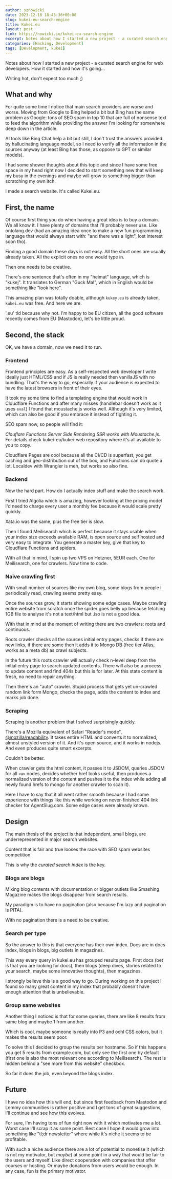 ```yaml
---
author: sznowicki
date: 2023-12-16 18:43:36+00:00
slug: kukei-eu-search-engine
title: Kukei.eu
layout: post
link: https://nowicki.io/kukei-eu-search-engine
excerpt: Notes about how I started a new project - a curated search engine for web developers. How it started and how it's going...
categories: [Hacking, Development]
tags: [Development, kukei]
---
```


Notes about how I started a new project - a curated search engine for web developers. How it started and how it's going...

Writing hot, don't expect too much ;)


## What and why

For quite some time I notice that main search providers are worse and worse.
Moving from Google to Bing helped a bit but Bing has the same problem as Google: tons of SEO spam
in top 10 that are full of nonsense text to feed the algorithm while providing the answer I'm looking for somewhere deep down in the article.

AI tools like Bing Chat help a bit but still, I don't trust the answers provided by hallucinating language model, so I need to verify all the information in the sources anyway (at least Bing has those, as oppose to GPT or similar models).

I had some shower thoughts about this topic and since I have some free space in my head right now I decided to start something new that will keep my busy in the evenings and maybe will grow to something bigger than scratching my own itch.

I made a search website. It's called Kukei.eu.

## First, the name

Of course first thing you do when having a great idea is to buy a domain. We all know it. I have plenty of domains that I'll probably never use. Like ontolang.dev (had an amazing idea once to make a new fun programming language that would always start with: "and there was a light", lost interest soon tho).

Finding a good domain these days is not easy. All the short ones are usually already taken. All the explicit ones no one would type in.

Then one needs to be creative.

There's one sentence that's often in my "heimat" language, which is "kukej". It translates to German "Guck Mal", which in English would be something like "look here".

This amazing plan was totally doable, although `kukey.eu` is already taken, `kukei.eu` was free. And here we are.

'.eu' tld because why not. I'm happy to be EU citizen, all the good software recently comes from EU (Mastodon), let's be little proud.

## Second, the stack

OK, we have a domain, now we need it to run.

### Frontend

Frontend principles are easy. As a self-respected web developer I write ideally just HTML/CSS and if JS is really needed then vanillaJS with no bundling. That's the way to go, especially if your audience is expected to have the latest browsers in front of their eyes.

It took my some time to find a templating engine that would work in Cloudflare Functions and after many misses (handlebar doesn't work as it uses `eval`) I found that moustache.js works well. Although it's very limited, which can also be good if you embrace it instead of fighting it.

SEO spam now, so people will find it:

*Clouflare Functions Server Side Rendering SSR works with Moustache.js*. For details check kukei-eu/kukei-web repository where it's all available to you to copy.

Cloudflare Pages are cool because all the CI/CD is superfast, you get caching and geo-distribution out of the box, and Functions can do quote a lot. Localdev with Wrangler is meh, but works so also fine.

### Backend

Now the hard part. How do I actually index stuff and make the search work.

First I tried Algolia which is amazing, however looking at the pricing model I'd need to charge every user a monthly fee because it would scale pretty quickly.

Xata.io was the same, plus the free tier is slow.

Then I found Meilisearch which is perfect because it stays usable when your index size exceeds available RAM, is open source and self hosted and very easy to integrate. You generate a master key, give that key to Cloudflare Functions and spiders.

With all that in mind, I spin up two VPS on Hetzner, 5EUR each. One for Meilisearch, one for crawlers. Now time to code.

### Naive crawling first

With small number of sources like my own blog, some blogs from people I periodically read, crawling seems pretty easy.

Once the sources grow, it starts showing some edge cases. Maybe crawling entire website from scratch once the spider goes belly up because fetching 1GB file to analyse it's not a text/html but .iso is not a good idea.

With that in mind at the moment of writing there are two crawlers: roots and continuous.

Roots crawler checks all the sources initial entry pages, checks if there are new links, if there are some then it adds it to Mongo DB (free tier Atlas, works as a meta db) as crawl subjects.

In the future this roots crawler will actually check n-level deep from the initial entry page to search updated contents. There will also be a process to update content and find 404s but this is for later. At this state content is fresh, no need to repair anything.

Then there's an "auto" crawler. Stupid process that gets yet un-crawled random link form Mongo, checks the page, adds the content to index and marks job done.

### Scraping

Scraping is another problem that I solved surprisingly quickly.

There's a Mozilla equivalent of Safari "Reader's mode", [@mozilla/readability](https://github.com/mozilla/readability). It takes entire HTML and converts it to normalized, almost unstyled version of it. And it's open source, and it works in nodejs. And even produces quite smart excerpts.

Couldn't be better.

When crawler gets the html content, it passes it to JSDOM, queries JSDOM for all `<a>` nodes, decides whether href looks useful, then produces a normalized version of the content and pushes it to the index while adding all newly found hrefs to mongo for another crawler to scan it).

Here I have to say that it all went rather smooth because I had some experience with things like this while working on never-finished 404 link checker for AgentSlug.com. Some edge cases were already known.

## Design

The main thesis of the project is that independent, small blogs, are underrepresented in major search websites.

Content that is fair and true looses the race with SEO spam websites competition.

This is why the _curated search index_ is the key.

### Blogs are blogs

Mixing blog contents with documentation or bigger outlets like Smashing Magazine makes the blogs disappear from search results.

My paradigm is to have no pagination (also because I'm lazy and pagination is PITA).

With no pagination there is a need to be creative.

### Search per type

So the answer to this is that everyone has their own index. Docs are in docs index, blogs in blogs, big outlets in magazines.

This way every query in kukei.eu has grouped results page. First docs (bet is that you are looking for docs), then blogs (deep dives, stories related to your search, maybe some innovative thoughts), then magazines.

I strongly believe this is a good way to go. During working on this project I found so many great content in my index that probably doesn't have enough attention that is unbelievable.

### Group same websites

Another thing I noticed is that for some queries, there are like 8 results from same blog and maybe 1 from another.

Which is cool, maybe someone is really into P3 and ochl CSS colors, but it makes the results seem poor.

To solve this I decided to group the results per hostname. So if this happens you get 5 results from example.com, but only see the first one by default (first one is also the most relevant one according to Meilisearch). The rest is hidden behind a "see more from this website" checkbox.

So far it does the job, even beyond the blogs index.

## Future

I have no idea how this will end, but since first feedback from Mastodon and Lemmy communities is rather positive and I get tons of great suggestions, I'll continue and see how this evolves.

For sure, I'm having tons of fun right now with it which motivates me a lot. Worst case I'll scrap it as some point. Best case I hope it would grow into something like "tl;dr newsletter" where while it's niche it seems to be profitable.

With such a niche audience there are a lot of potential to monetise it (which is not my motivator, but _maybe_) at some point in a way that would be fair to the users and myself. Like direct cooperation with companies that offer courses or hosting. Or maybe donations from users would be enough. In any case, fun is the primary motivator.
